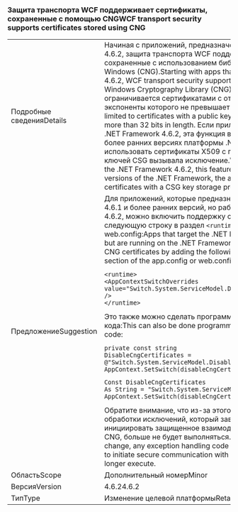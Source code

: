 ### <a name="wcf-transport-security-supports-certificates-stored-using-cng"></a><span data-ttu-id="89a92-101">Защита транспорта WCF поддерживает сертификаты, сохраненные с помощью CNG</span><span class="sxs-lookup"><span data-stu-id="89a92-101">WCF transport security supports certificates stored using CNG</span></span>

|   |   |
|---|---|
|<span data-ttu-id="89a92-102">Подробные сведения</span><span class="sxs-lookup"><span data-stu-id="89a92-102">Details</span></span>|<span data-ttu-id="89a92-103">Начиная с приложений, предназначенных для .NET Framework 4.6.2, защита транспорта WCF поддерживает сертификаты, сохраненные с использованием библиотеки шифрования Windows (CNG).</span><span class="sxs-lookup"><span data-stu-id="89a92-103">Starting with apps that target the .NET Framework 4.6.2, WCF transport security supports certificates stored using the Windows Cryptography Library (CNG).</span></span> <span data-ttu-id="89a92-104">Эта поддержка ограничивается сертификатами с открытым ключом, длина экспоненты которого не превышает 32 бита.</span><span class="sxs-lookup"><span data-stu-id="89a92-104">This support is limited to certificates with a public key that has an exponent no more than 32 bits in length.</span></span> <span data-ttu-id="89a92-105">Если приложение предназначено для .NET Framework 4.6.2, эта функция включена по умолчанию. В более ранних версиях платформы .NET Framework попытка использовать сертификаты X509 с поставщиком хранилища ключей CSG вызывала исключение.</span><span class="sxs-lookup"><span data-stu-id="89a92-105">When an application targets the .NET Framework 4.6.2, this feature is on by default.In earlier versions of the .NET Framework, the attempt to use X509 certificates with a CSG key storage provider throws an exception.</span></span>|
|<span data-ttu-id="89a92-106">Предложение</span><span class="sxs-lookup"><span data-stu-id="89a92-106">Suggestion</span></span>|<span data-ttu-id="89a92-107">Для приложений, которые предназначены для .NET Framework 4.6.1 и более ранних версий, но работают в .NET Framework 4.6.2, можно включить поддержку сертификатов CNG, добавив следующую строку в раздел <code>&lt;runtime&gt;</code> файла app.config или web.config:</span><span class="sxs-lookup"><span data-stu-id="89a92-107">Apps that target the .NET Framework 4.6.1 and earlier but are running on the .NET Framework 4.6.2 can enable support for CNG certificates by adding the following line to the <code>&lt;runtime&gt;</code> section of the app.config or web.config file:</span></span><pre><code class="language-xml">&lt;runtime&gt;&#13;&#10;&lt;AppContextSwitchOverrides value=&quot;Switch.System.ServiceModel.DisableCngCertificates=false&quot; /&gt;&#13;&#10;&lt;/runtime&gt;&#13;&#10;</code></pre><span data-ttu-id="89a92-108">Это также можно сделать программно с помощью следующего кода:</span><span class="sxs-lookup"><span data-stu-id="89a92-108">This can also be done programmatically with the following code:</span></span><pre><code class="language-cs">private const string DisableCngCertificates = @&quot;Switch.System.ServiceModel.DisableCngCertificate&quot;;&#13;&#10;AppContext.SetSwitch(disableCngCertificates, false);&#13;&#10;</code></pre><pre><code class="language-vb">Const DisableCngCertificates As String = &quot;Switch.System.ServiceModel.DisableCngCertificates&quot;&#13;&#10;AppContext.SetSwitch(disableCngCertificates, False)&#13;&#10;</code></pre><span data-ttu-id="89a92-109">Обратите внимание, что из-за этого изменения любой код обработки исключений, который зависит от неудачной попытки инициировать защищенное взаимодействие с сертификатом CNG, больше не будет выполняться.</span><span class="sxs-lookup"><span data-stu-id="89a92-109">Note that, because of this change, any exception handling code that depends on the attempt to initiate secure communication with a CNG certificate to fail will no longer execute.</span></span>|
|<span data-ttu-id="89a92-110">Область</span><span class="sxs-lookup"><span data-stu-id="89a92-110">Scope</span></span>|<span data-ttu-id="89a92-111">Дополнительный номер</span><span class="sxs-lookup"><span data-stu-id="89a92-111">Minor</span></span>|
|<span data-ttu-id="89a92-112">Версия</span><span class="sxs-lookup"><span data-stu-id="89a92-112">Version</span></span>|<span data-ttu-id="89a92-113">4.6.2</span><span class="sxs-lookup"><span data-stu-id="89a92-113">4.6.2</span></span>|
|<span data-ttu-id="89a92-114">Тип</span><span class="sxs-lookup"><span data-stu-id="89a92-114">Type</span></span>|<span data-ttu-id="89a92-115">Изменение целевой платформы</span><span class="sxs-lookup"><span data-stu-id="89a92-115">Retargeting</span></span>|

